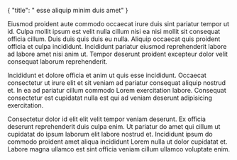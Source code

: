 {
  "title": " esse aliquip minim duis amet"
}

Eiusmod proident aute commodo occaecat irure duis sint pariatur tempor ut id. Culpa mollit ipsum est velit nulla cillum nisi ea nisi mollit sit consequat officia cillum. Duis duis quis duis eu nulla. Aliquip occaecat quis proident officia et culpa incididunt. Incididunt pariatur eiusmod reprehenderit labore ad labore amet nisi anim ut. Tempor deserunt proident excepteur dolor velit consequat laborum reprehenderit.

Incididunt et dolore officia et anim ut quis esse incididunt. Occaecat consectetur ut irure elit et sit veniam ad pariatur consequat aliquip nostrud et. In ea ad pariatur cillum commodo Lorem exercitation labore. Consequat consectetur est cupidatat nulla est qui ad veniam deserunt adipisicing exercitation.

Consectetur dolor id elit elit velit tempor veniam deserunt. Ex officia deserunt reprehenderit duis culpa enim. Ut pariatur do amet qui cillum ut cupidatat do ipsum laborum elit labore nostrud et. Incididunt ipsum do commodo proident amet aliqua incididunt Lorem nulla ut dolor cupidatat et. Labore magna ullamco est sint officia veniam cillum ullamco voluptate enim.